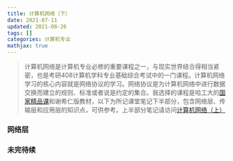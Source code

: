 ```yaml
---
title: 计算机网络（下）
date: 2021-07-11
updated: 2021-08-26
tags: []
categories: 计算机专业
mathjax: true
---
```


> 计算机网络是计算机专业必修的重要课程之一，与现实世界结合得相当紧密，也是考研408计算机学科专业基础综合考试中的一门课程。计算机网络学习的核心内容就是网络协议的学习。网络协议是为计算机网络中进行数据交换而建立的规则、标准或者说是约定的集合。我选择的课程是哈工大的[国家精品课](https://www.icourse163.org/learn/HIT-154005)和谢希仁版教材，以下为所记课堂笔记下半部分，包含网络层、传输层和应用层的知识点，可供参考。上半部分笔记请访问[计算机网络（上）](/计算机网络-上)

<!--more-->

### 网络层

### 未完待续